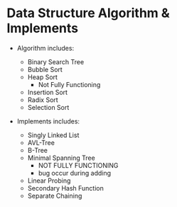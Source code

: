 # Data Structure Algorithm & Implements
- Algorithm includes: 
    * Binary Search Tree
    * Bubble Sort
    * Heap Sort
        * Not Fully Functioning
    * Insertion Sort
    * Radix Sort
    * Selection Sort
    
- Implements includes:
    * Singly Linked List
    * AVL-Tree
    * B-Tree
    * Minimal Spanning Tree
        * NOT FULLY FUNCTIONING
        * bug occur during adding
    * Linear Probing
    * Secondary Hash Function
    * Separate Chaining
